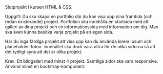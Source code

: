 Slutprojekt i kursen HTML & CSS.

Uppgift: 
Du ska skapa en portfolio där du kan visa upp dina framtida (och redan existerande) projekt. Portfolion ska innehålla en startsida med ett galleri av dina projekt och en informationssida med information om dig. Man ska även kunna besöka varje projekt på en egen sida. 

Har du inga färdiga projekt att visa upp kan du använda lorem ipsum och placeholder-foton. Innehållet ska dock vara olika för de olika sidorna så att det tydligt syns att det är olika projekt.

Krav:
Ett bildgalleri med minst 4 projekt.
Samtliga sidor ska vara responsive.
Använd minst en bootstrap-komponent. 
